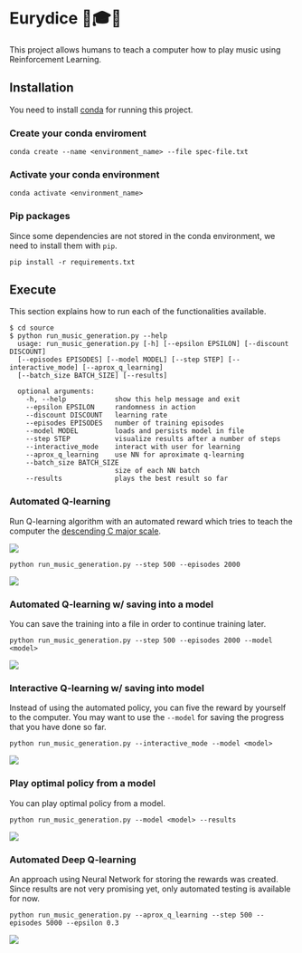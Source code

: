 # Eurydice 🤖🎓🎵

This project allows humans to teach a computer how to play music using Reinforcement Learning.

## Installation

You need to install [conda](https://docs.conda.io/projects/conda/en/latest/user-guide/install/) for running this project.

### Create your conda enviroment

`conda create --name <environment_name> --file spec-file.txt`

<!-- 
File generated with:
conda list --explicit > spec-file.txt
 -->

### Activate your conda environment

`conda activate <environment_name>`

### Pip packages

Since some dependencies are not stored in the conda environment, we need to install them with `pip`.

`pip install -r requirements.txt`

<!-- 
File generated with:
pip freeze > requirements.txt
 -->

## Execute

This section explains how to run each of the functionalities available.

```
$ cd source
$ python run_music_generation.py --help
  usage: run_music_generation.py [-h] [--epsilon EPSILON] [--discount DISCOUNT] 
  [--episodes EPISODES] [--model MODEL] [--step STEP] [--interactive_mode] [--aprox_q_learning]
  [--batch_size BATCH_SIZE] [--results]

  optional arguments:
    -h, --help            show this help message and exit
    --epsilon EPSILON     randomness in action
    --discount DISCOUNT   learning rate
    --episodes EPISODES   number of training episodes
    --model MODEL         loads and persists model in file
    --step STEP           visualize results after a number of steps
    --interactive_mode    interact with user for learning
    --aprox_q_learning    use NN for aproximate q-learning
    --batch_size BATCH_SIZE
                          size of each NN batch
    --results             plays the best result so far
```

### Automated Q-learning

Run Q-learning algorithm with an automated reward which tries to teach the computer the [descending C major scale](https://www.allaboutmusictheory.com/major-scale/c-major-scale/).

![](https://www.mymusictheory.com/images/stories/grade2/5/c-desc.jpg)

`python run_music_generation.py --step 500 --episodes 2000`

![](./docs/examples/qlearningauto.gif)

### Automated Q-learning w/ saving into a model

You can save the training into a file in order to continue training later.

`python run_music_generation.py --step 500 --episodes 2000 --model <model>`

![](./docs/examples/qlearningautomodel.gif)

### Interactive Q-learning w/ saving into model

Instead of using the automated policy, you can five the reward by yourself to the computer. You may want to use the `--model` for saving the progress that you have done so far.

`python run_music_generation.py --interactive_mode --model <model>`

![](./docs/examples/qlearninginteractivemodel.gif)

### Play optimal policy from a model

You can play optimal policy from a model.

`python run_music_generation.py --model <model> --results`

![](./docs/examples/qlearningmodelresults.gif)

### Automated Deep Q-learning

An approach using Neural Network for storing the rewards was created. Since results are not very promising yet, only automated testing is available for now.

`python run_music_generation.py --aprox_q_learning --step 500 --episodes 5000 --epsilon 0.3`

![](./docs/examples/deeplearningauto.gif)